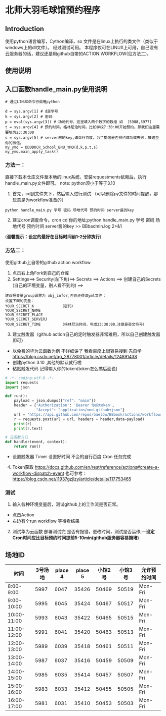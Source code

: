 # 北师大羽毛球馆预约程序

## Introduction
使用python语言编写，Cython编译，so 文件是在linux上执行的类文件（类似于windows上的dll文件）。 经过测试可用。
本程序仅可在LINUX上可用，自己没有云服务器的话，建议还是用github自带的ACTION WORKFLOW(见方法二)。

## 使用说明
## 入口函数handle_main.py使用说明
```
# 通过LINUX命令行调用python

d = sys.argv[1] # d是学号
k = sys.argv[2] # 密码
p = eval(sys.argv[3]) # 场地代号，这里填入两个数字的数组 如  [5988,5977]
t = sys.argv[4] # 预约时间，格林尼治时间。比如学校7:30:00开始预约，那我们这里需要填为23:30:00
s = sys.argv[5] # server酱的key,请自行百度，为了提醒是否预约成功或失败，推送至你的微信。
my_ymq = DDDDOCR_School_BNU_YMQ(d,k,p,t,s)
my_ymq.main_apply_task()
```

### 方法一：
直接下载本仓库文件至本地的linux系统，安装requestments依赖后，执行handle_main.py文件即可。 
note: python须小于等于3.10
1. 首先，cd到文件夹下，然后输入进行测试 （可以删除py文件的时间提醒，那玩意是为workflow准备的）
```
python handle_main.py 学号 密码 场地代号 预约时间 server酱的key
```
2. 建立cron调度命令，cron cd 你的地址;python handle_main.py 学号 密码 场地代号 预约时间 server酱的key >> BBbadmin.log 2>&1

(__温馨提示：设定的最好在目标时间前1-2分钟执行__)

### 方法二：
使用github上自带的github action workflow
1. 点击右上角Fork到自己的仓库
2. Settings==> Security(左下角)==> Secrets ==> Actions ==> 创建自己的Secrets (自己的环境变量，别人看不到的) ==> 
```
建议把变量group设置为 obj_infor,否则还得改yml文件；
设置下面的变量：
YOUR_SECRET_K            （密码）
YOUR_SECRET_NAME         
YOUR_SECRET_PLACE
YOUR_SECRET_SERVERJ
YOUR_SECRET_TIME         （格林尼治时间，写成23:30:00,注意是英文符号）
```
3. 建立触发器（github action自己的定时触发器非常难用，所以自己创建触发器即可）
* 以免费的华为云函数为例 不详细讲了 我看百度上很容易搜到 先自学 https://blog.csdn.net/qq_28778001/article/details/124891438
* 创建python 3.10 ,其他的默认就行啦
* 粘贴触发代码 记得输入你的token(token怎么搞后面说)
```python
# -*- coding:utf-8 -*-
import requests
import json

def run():
    payload = json.dumps({"ref": "main"})
    header = {'Authorization': 'Bearer 你的token',
              "Accept": "application/vnd.github+json"}
    url = 'https://api.github.com/repos/baelow/BBbook/actions/workflows/41743763/dispatches'
    r = requests.post(url = url, headers = header,data=payload)
    print(r)
    print(r.text)

# 云函数入口
def handler(event, context):
    return run()
```
* 设置触发器 Timer 设置好时间 不会的自行百度 Cron 任务完成
4. Token获取
https://docs.github.com/en/rest/reference/actions#create-a-workflow-dispatch-event
也可参考： https://blog.csdn.net/l1937gzjlzy/article/details/117753465

### 测试
1. 输入各种环境变量后，测试github上的工作流是否正常。
* 点击Action 
* 右边有个run workflow 等待看结果
2. 测试华为云函数
部署测试完 是否有报错，更改时间，测试是否运作,—__设定Cron时间应比目标预约时间提前5-10min(github服务器容易拥堵)__

## 场地ID
| 时间          | 3号场地 | place 4 | place 5 | 小馆2号  | 小馆3号  | 允许预约时间   |
|-------------|------|---------|---------|-------|-------|----------|
| 8:00-9:00   | 5997 | 6047    | 35426   | 50469 | 50519 | Mon-Fri  |
| 9:00-10:00  | 5995 | 6045    | 35424   | 50467 | 50517 | Mon-Fri  |
| 10:00-11:00 | 5993 | 6043    | 35422   | 50465 | 50515 | Mon-Fri  |
| 11:00-12:00 | 5991 | 6041    | 35420   | 50463 | 50513 | Mon-Fri  |
| 12:00-13:00 | 5989 | 6039    | 35418   | 50461 | 50511 | Mon-Fri  |
| 13:00-14:00 | 5987 | 6037    | 35416   | 50459 | 50509 | Mon-Fri  |
| 14:00-15:00 | 5985 | 6035    | 35414   | 50457 | 50507 | Mon-Fri  |
| 15:00-16:00 | 5983 | 6033    | 35412   | 50455 | 50505 | Mon-Fri  |
| 16:00-17:00 | 5981 | 6031    | 35410   | 50453 | 50503 | Mon-Fri  |
